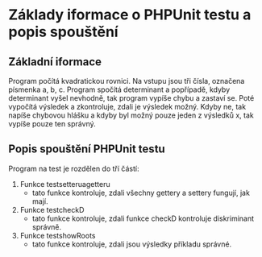 # Základy iformace o PHPUnit testu a popis spouštění

## Základní iformace

Program počítá kvadratickou rovnici. Na vstupu jsou tři čísla, označena písmenka a, b, c. Program spočítá determinant a popřípadě, kdyby determinant vyšel nevhodně, tak program vypíše chybu a zastaví se. Poté vypočítá výsledek a zkontroluje, zdali je výsledek možný. Kdyby ne, tak napíše chybovou hlášku a kdyby byl možný pouze jeden z výsledků x, tak vypíše pouze ten správný.


## Popis spouštění PHPUnit testu
Program na test je rozdělen do tří částí:
1. Funkce testsetteruagetteru
   - tato funkce kontroluje, zdali všechny gettery a settery fungují, jak mají.
2. Funkce testcheckD
   - tato funkce kontroluje, zdali funkce checkD kontroluje diskriminant správně.
3. Funkce testshowRoots
   - tato funkce kontroluje, zdali jsou výsledky příkladu správné.